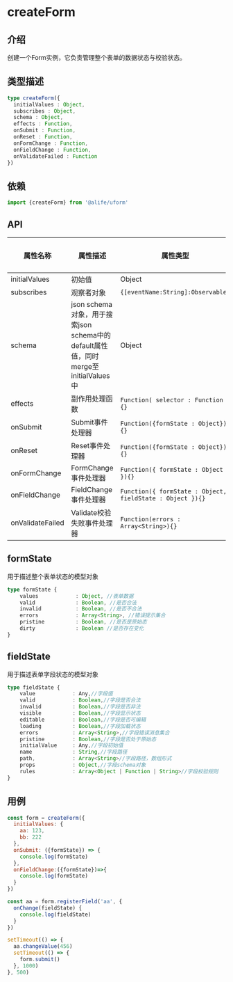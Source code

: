 # createForm


## 介绍

创建一个Form实例，它负责管理整个表单的数据状态与校验状态。



## 类型描述

```typescript
type createForm({
  initialValues : Object,
  subscribes : Object,
  schema : Object,
  effects : Function,
  onSubmit : Function,
  onReset : Function,
  onFormChange : Function,
  onFieldChange : Function,
  onValidateFailed : Function
})
```



## 依赖

```javascript
import {createForm} from '@alife/uform'
```



## API

| 属性名称         | 属性描述                                                     | 属性类型                                                  | 默认值 |
| ---------------- | ------------------------------------------------------------ | --------------------------------------------------------- | ------ |
| initialValues    | 初始值                                                       | Object                                                    |        |
| subscribes       | 观察者对象                                                   | `{[eventName:String]:Observable}`                         |        |
| schema           | json schema对象，用于搜索json schema中的default属性值，同时merge至initialValues中 | Object                                                    |        |
| effects          | 副作用处理函数                                               | `Function( selector : Function ){}`                       |        |
| onSubmit         | Submit事件处理器                                             | `Function({formState : Object}){}`                        |        |
| onReset          | Reset事件处理器                                              | `Function({formState : Object}){}`                        |        |
| onFormChange     | FormChange事件处理器                                         | `Function({ formState : Object }){}`                      |        |
| onFieldChange    | FieldChange事件处理器                                        | `Function({ formState : Object, fieldState : Object }){}` |        |
| onValidateFailed | Validate校验失败事件处理器                                   | `Function(errors : Array<String>){}`                      |        |



## formState

用于描述整个表单状态的模型对象

```typescript
type formState {
    values            : Object, //表单数据
    valid             : Boolean, //是否合法
    invalid           : Boolean, //是否不合法
    errors            : Array<String>, //错误提示集合
    pristine          : Boolean, //是否是原始态
    dirty             : Boolean //是否存在变化
}
```



## fieldState

用于描述表单字段状态的模型对象

```typescript
type fieldState {
    value            : Any,//字段值
    valid            : Boolean,//字段是否合法
    invalid          : Boolean,//字段是否非法
    visible          : Boolean,//字段显示状态
    editable         : Boolean,//字段是否可编辑
    loading          : Boolean,//字段加载状态
    errors           : Array<String>,//字段错误消息集合
    pristine         : Boolean,//字段是否处于原始态
    initialValue     : Any,//字段初始值
    name             : String,//字段路径
    path,            : Array<String>//字段路径，数组形式
    props            : Object,//字段schema对象
    rules            : Array<Object | Function | String>//字段校验规则
}
```



## 用例

```javascript
const form = createForm({
  initialValues: {
    aa: 123,
    bb: 222
  },
  onSubmit: ({formState}) => {
    console.log(formState)
  },
  onFieldChange:({formState})=>{
    console.log(formState)
  }
})

const aa = form.registerField('aa', {
  onChange(fieldState) {
    console.log(fieldState)
  }
})

setTimeout(() => {
  aa.changeValue(456)
  setTimeout(() => {
    form.submit()
  }, 1000)
}, 500)
```
